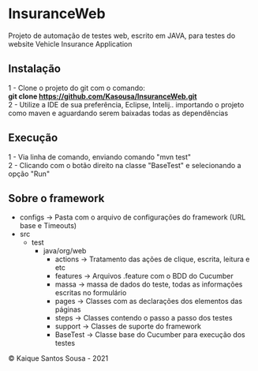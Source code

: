 # InsuranceWeb 
Projeto de automação de testes web, escrito em JAVA, para testes do website Vehicle Insurance Application  

## Instalação  

1 - Clone o projeto do git com o comando:  
**git clone https://github.com/Kasousa/InsuranceWeb.git**  
2 - Utilize a IDE de sua preferência, Eclipse, Intelij.. importando o projeto como maven e aguardando serem baixadas todas as dependências  

## Execução

1 - Via linha de comando, enviando comando "mvn test"  
2 - Clicando com o botão direito na classe "BaseTest" e selecionando a opção "Run"  

## Sobre o framework  

- configs -> Pasta com o arquivo de configurações do framework (URL base e Timeouts)
- src 
    - test
        - java/org/web 
            - actions -> Tratamento das ações de clique, escrita, leitura e etc
            - features -> Arquivos .feature com o BDD do Cucumber
            - massa -> massa de dados do teste, todas as informações escritas no formulário
            - pages -> Classes com as declarações dos elementos das páginas
            - steps -> Classes contendo o passo a passo dos testes
            - support -> Classes de suporte do framework
            - BaseTest -> Classe base do Cucumber para execução dos testes

&copy; Kaique Santos Sousa - 2021